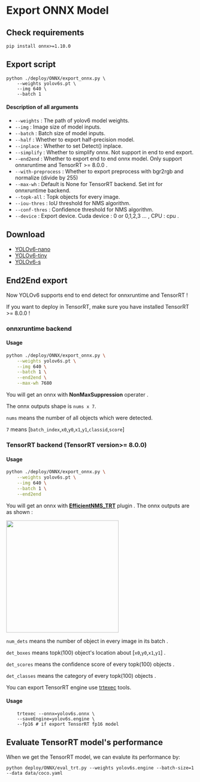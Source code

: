 # Export ONNX Model

## Check requirements
```shell
pip install onnx>=1.10.0
```

## Export script
```shell
python ./deploy/ONNX/export_onnx.py \
    --weights yolov6s.pt \
    --img 640 \
    --batch 1
```



#### Description of all arguments

- `--weights` : The path of yolov6 model weights.
- `--img` : Image size of model inputs.
- `--batch` : Batch size of model inputs.
- `--half` : Whether to export half-precision model.
- `--inplace` : Whether to set Detect() inplace.
- `--simplify` : Whether to simplify onnx. Not support in end to end export.
- `--end2end` : Whether to export end to end onnx model. Only support onnxruntime and TensorRT >= 8.0.0 .
- `--with-preprocess` : Whether to export preprocess with bgr2rgb and normalize (divide by 255)
- `--max-wh` : Default is None for TensorRT backend. Set int for onnxruntime backend.
- `--topk-all` : Topk objects for every image.
- `--iou-thres` : IoU threshold for NMS algorithm.
- `--conf-thres` : Confidence threshold for NMS algorithm.
- `--device` : Export device. Cuda device : 0 or 0,1,2,3 ... , CPU : cpu .

## Download

* [YOLOv6-nano](https://github.com/meituan/YOLOv6/releases/download/0.1.0/yolov6n.onnx)
* [YOLOv6-tiny](https://github.com/meituan/YOLOv6/releases/download/0.1.0/yolov6t.onnx)
* [YOLOv6-s](https://github.com/meituan/YOLOv6/releases/download/0.1.0/yolov6s.onnx)

## End2End export

Now YOLOv6 supports end to end detect for onnxruntime and TensorRT !

If you want to deploy in TensorRT, make sure you have installed TensorRT >= 8.0.0 !

### onnxruntime backend
#### Usage

```bash
python ./deploy/ONNX/export_onnx.py \
    --weights yolov6s.pt \
    --img 640 \
    --batch 1 \
    --end2end \
    --max-wh 7680
```

You will get an onnx with **NonMaxSuppression** operater .

The onnx outputs shape is ```nums x 7```.

```nums``` means the number of all objects which were detected.

```7```  means [`batch_index`,`x0`,`y0`,`x1`,`y1`,`classid`,`score`]

### TensorRT backend (TensorRT version>= 8.0.0)

#### Usage

```bash
python ./deploy/ONNX/export_onnx.py \
    --weights yolov6s.pt \
    --img 640 \
    --batch 1 \
    --end2end
```

You will get an onnx with **[EfficientNMS_TRT](https://github.com/NVIDIA/TensorRT/tree/main/plugin/efficientNMSPlugin)** plugin .
The onnx outputs are as shown :

<img src="https://user-images.githubusercontent.com/92794867/176650971-a4fa3d65-10d4-4b65-b8ef-00a2ff13406c.png" height="300px" />

```num_dets``` means the number of object in every image in its batch .

```det_boxes``` means topk(100) object's location about [`x0`,`y0`,`x1`,`y1`] .

```det_scores``` means the confidence score of every topk(100) objects .

```det_classes``` means the category of every topk(100) objects .


You can export TensorRT engine use [trtexec](https://docs.nvidia.com/deeplearning/tensorrt/developer-guide/index.html#trtexec-ovr) tools.
#### Usage
``` shell
    trtexec --onnx=yolov6s.onnx \
    --saveEngine=yolov6s.engine \
    --fp16 # if export TensorRT fp16 model
```

## Evaluate TensorRT model's performance

When we get the TensorRT model, we can evalute its performance by:
```
python deploy/ONNX/eval_trt.py --weights yolov6s.engine --batch-size=1 --data data/coco.yaml
```
